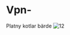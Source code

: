 # Vpn-
Platny kotlar bärde
![12](https://github.com/user-attachments/assets/48c43ef6-d61d-4b92-a8ae-d8171ee7651a)
